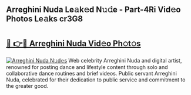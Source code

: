 ## Arreghini Nuda Le𝚊k𝚎d N𝚞𝚍e - Part-4Ri Vid𝚎o Photos Le𝚊ks cr3G8

# <h2><a href="http://fbde2q.evod.top/?m=Arreghini+Nuda">🔗 👉🔴 Arreghini Nuda Vid𝚎o Ph𝚘t𝚘s</a></h2>

[![Arreghini Nuda N𝚞d𝚎s](https://i.imgur.com/8V9OHl7.gif)](http://fbde2q.evod.top/?m=Arreghini+Nuda)
Web celebrity Arreghini Nuda and digital artist, renowned for posting dance and lifestyle content through solo and collaborative dance routines and brief videos. Public servant Arreghini Nuda, celebrated for their dedication to public service and commitment to the greater good. 
